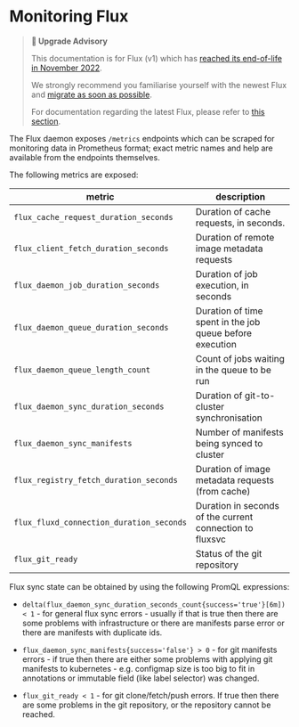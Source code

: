 # Monitoring Flux

> **🛑 Upgrade Advisory**
>
> This documentation is for Flux (v1) which has [reached its end-of-life in November 2022](https://fluxcd.io/blog/2022/10/september-2022-update/#flux-legacy-v1-retirement-plan).
>
> We strongly recommend you familiarise yourself with the newest Flux and [migrate as soon as possible](https://fluxcd.io/flux/migration/).
>
> For documentation regarding the latest Flux, please refer to [this section](https://fluxcd.io/flux/).

The Flux daemon exposes `/metrics` endpoints which can be scraped for
monitoring data in Prometheus format; exact metric names and help are
available from the endpoints themselves.

The following metrics are exposed:

| metric                                   | description
| ---------------------------------------- | ---
| `flux_cache_request_duration_seconds`    | Duration of cache requests, in seconds.
| `flux_client_fetch_duration_seconds`     | Duration of remote image metadata requests
| `flux_daemon_job_duration_seconds`       | Duration of job execution, in seconds
| `flux_daemon_queue_duration_seconds`     | Duration of time spent in the job queue before execution
| `flux_daemon_queue_length_count`         | Count of jobs waiting in the queue to be run
| `flux_daemon_sync_duration_seconds`      | Duration of git-to-cluster synchronisation
| `flux_daemon_sync_manifests`             | Number of manifests being synced to cluster
| `flux_registry_fetch_duration_seconds`   | Duration of image metadata requests (from cache)
| `flux_fluxd_connection_duration_seconds` | Duration in seconds of the current connection to fluxsvc
| `flux_git_ready`                         | Status of the git repository

Flux sync state can be obtained by using the following PromQL expressions:

* `delta(flux_daemon_sync_duration_seconds_count{success='true'}[6m]) < 1` - for general flux sync errors - usually if 
that is true then there are some problems with infrastructure or there are manifests parse error or there are manifests 
with duplicate ids.

* `flux_daemon_sync_manifests{success='false'} > 0` - for git manifests errors - if true then there are either some 
problems with applying git manifests to kubernetes - e.g. configmap size is too big to fit in annotations or 
immutable field (like label selector) was changed. 

* `flux_git_ready < 1` - for git clone/fetch/push errors. If true then there are some problems in the git repository,
 or the repository cannot be reached.
